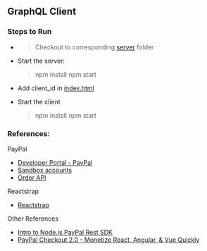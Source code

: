 ## GraphQL Client

### Steps to Run
- > Checkout to corresponding [server](https://github.com/manojd929/graphql-ecommerce-server) folder
- Start the server:
    > npm install
    > npm start 

- Add client_id in [index.html](/public/index.html)
- Start the client
    > npm install
    > npm start


### References:

PayPal
- [Developer Portal - PayPal](https://developer.paypal.com/home/)
- [Sandbox accounts](https://developer.paypal.com/developer/accounts/)
- [Order API](https://developer.paypal.com/docs/api/orders/v2/#definition-purchase_unit_request)

Reactstrap
- [Reactstrap](https://reactstrap.github.io/)

Other References
- [Intro to Node.js PayPal Rest SDK](https://www.youtube.com/watch?v=7k03jobKGXM&list=LLZBVJiw9u1FiQ8x-wxKzJMw&index=4&t=0s)
- [PayPal Checkout 2.0 - Monetize React, Angular, & Vue Quickly](https://www.youtube.com/watch?v=AtZGoueL4Vs)